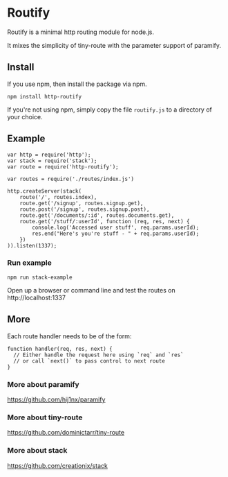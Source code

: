 # Routify

Routify is a minimal http routing module for node.js.

It mixes the simplicity of tiny-route with the parameter support of paramify.

## Install

If you use npm, then install the package via npm.

    npm install http-routify

If you're not using npm, simply copy the file `routify.js` to a directory of your choice.

## Example

	var http = require('http');
	var stack = require('stack');
	var route = require('http-routify');

	var routes = require('./routes/index.js')

	http.createServer(stack(
		route('/', routes.index),
		route.get('/signup', routes.signup.get),
		route.post('/signup', routes.signup.post),
		route.get('/documents/:id', routes.documents.get),
		route.get('/stuff/:userId', function (req, res, next) {
			console.log('Accessed user stuff', req.params.userId);
			res.end("Here's you're stuff - " + req.params.userId);
		})
	)).listen(1337);

### Run example

	npm run stack-example

Open up a browser or command line and test the routes on http://localhost:1337

## More

Each route handler needs to be of the form:

    function handler(req, res, next) {
      // Either handle the request here using `req` and `res`
      // or call `next()` to pass control to next route
    }

### More about paramify

https://github.com/hij1nx/paramify

### More about tiny-route

https://github.com/dominictarr/tiny-route

### More about stack

https://github.com/creationix/stack